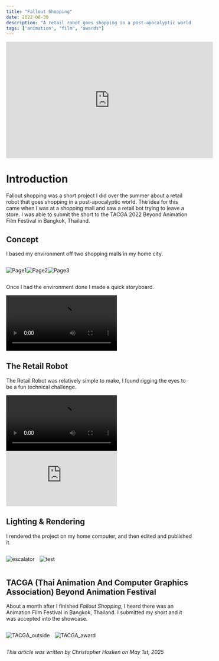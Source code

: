 ```yaml
---
title: "Fallout Shopping"
date: 2022-08-30
description: "A retail robot goes shopping in a post-apocalyptic world."
tags: ['animation', "film", "awards"]
---
```

<div class="video-container">
    <iframe width="560" height="315" src="https://www.youtube.com/embed/BrBCp5VYLho?si=yEwqBgBjs59jrAGO" title="YouTube video player" frameborder="0" allow="accelerometer; autoplay; clipboard-write; encrypted-media; gyroscope; picture-in-picture; web-share" referrerpolicy="strict-origin-when-cross-origin" allowfullscreen></iframe>
</div>

# Introduction

Fallout shopping was a short project I did over the summer about a retail robot that goes shopping in a post-apocalyptic world. The idea for this came when I was at a shopping mall and saw a retail bot trying to leave a store. I was able to submit the short to the TACGA 2022 Beyond Animation Film Festival in Bangkok, Thailand. 

## Concept

I based my environment off two shopping malls in my home city.

<div class="container" style="display:flex;">

![Page1](/projects/falloutshopping/concept_pg1.jpg)

![Page2](/projects/falloutshopping/concept_pg2.png)

![Page3](/projects/falloutshopping/concept_pg3.png)

</div>

Once I had the environment done I made a quick storyboard.

<div class="video-container">
<video controls>
  <source src="/projects/falloutshopping/storyboard.mp4" type="video/mp4"/>
</video>
</div>

## The Retail Robot

The Retail Robot was relatively simple to make, I found rigging the eyes to be a fun technical challenge.

<div class="video-container">
<video controls>
  <source src="/projects/falloutshopping/turntable.mp4" type="video/mp4"/>
</video>
</div>

<div class="video-container">
    <iframe title="CH_RetailBot" frameborder="0" allowfullscreen mozallowfullscreen="true" webkitallowfullscreen="true" allow="autoplay; fullscreen; xr-spatial-tracking" xr-spatial-tracking execution-while-out-of-viewport execution-while-not-rendered web-share src="https://sketchfab.com/models/13f7d57b05d04327bcd5fd532e68c430/embed"> </iframe>
</div>

## Lighting & Rendering

I rendered the project on my home computer, and then edited and published it.

<div class="container" style="display:flex; gap: 1em;">

![escalator](/projects/falloutshopping/02_render.png)

![test](/projects/falloutshopping/test.png)

</div>

## TACGA (Thai Animation And Computer Graphics Association) Beyond Animation Festival

About a month after I finished *Fallout Shopping*, I heard there was an Animation Film Festival in Bangkok, Thailand. I submitted my short and it was accepted into the showcase. 

<div class="container" style="display:flex; gap: 1em;">

![TACGA_outside](/projects/falloutshopping/tacga_outside.jpeg)

![TACGA_award](/projects/falloutshopping/tacga_award.jpeg)

</div>

*This article was written by Christopher Hosken on May 1st, 2025*